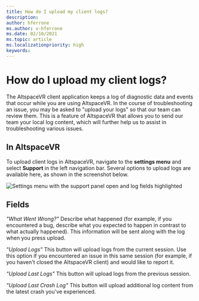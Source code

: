 ```yaml
---
title: How do I upload my client logs?
description: 
author: hferrone
ms.author: v-hferrone
ms.date: 02/10/2021
ms.topic: article
ms.localizationpriority: high
keywords: 
---
```


# How do I upload my client logs?

The AltspaceVR client application keeps a log of diagnostic data and events that occur while you are using AltspaceVR. In the course of troubleshooting an issue, you may be asked to "upload your logs" so that our team can review them. This is a feature of AltspaceVR that allows you to send our team your local log content, which will further help us to assist in troubleshooting various issues.

## In AltspaceVR

To upload client logs in AltspaceVR, navigate to the **settings menu** and select **Support** in the left navigation bar. Several options to upload logs are available here, as shown in the screenshot below.

![Settings menu with the support panel open and log fields highlighted]()

## Fields

*"What Went Wrong?"*
Describe what happened (for example, if you encountered a bug, describe what you expected to happen in contrast to what actually happened). This information will be sent along with the log when you press upload.

*"Upload Logs"*
This button will upload logs from the current session. Use this option if you encountered an issue in this same session (for example, if you haven't closed the AltspaceVR client) and would like to report it.

*"Upload Last Logs"*
This button will upload logs from the previous session.

*"Upload Last Crash Log"*
This button will upload additional log content from the latest crash you've experienced.